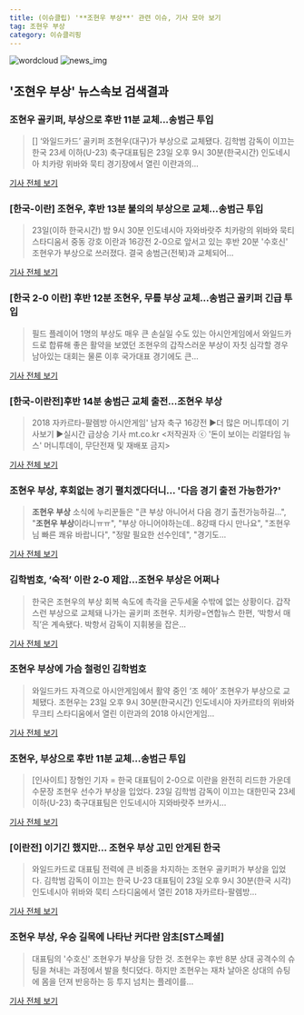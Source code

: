 ```yaml
---
title: (이슈클립) '**조현우 부상**' 관련 이슈, 기사 모아 보기
tag: 조현우 부상
category: 이슈클리핑
---
```

![wordcloud](https://s3.ap-northeast-2.amazonaws.com/lyrics101-wordcloud/2018-08-24-1535036746.png)
![news_img](https://user-images.githubusercontent.com/42597476/44507050-1206f400-a6e4-11e8-8d98-7ffbfebb353f.png)
## **'**조현우 부상**'** 뉴스속보 검색결과
### 조현우 골키퍼, 부상으로 후반 11분 교체...송범근 투입

>[] ‘와일드카드’ 골키퍼 조현우(대구)가 부상으로 교체됐다. 김학범 감독이 이끄는 한국 23세 이하(U-23) 축구대표팀은 23일 오후 9시 30분(한국시간) 인도네시아 치카랑 위바와 묵티 경기장에서 열린 이란과의...

<a href="http://www.mydaily.co.kr/new_yk/html/read.php?newsid=201808232236581102&ext=na" target="_blank">기사 전체 보기</a>

### [한국-이란] 조현우, 후반 13분 불의의 부상으로 교체...송범근 투입

>23일(이하 한국시간) 밤 9시 30분 인도네시아 자와바랏주 치카랑의 위바와 묵티 스타디움서 중동 강호 이란과 16강전 2-0으로 앞서고 있는 후반 20분 '수호신' 조현우가 부상으로 쓰러졌다. 결국 송범근(전북)과 교체되어...

<a href="http://www.osen.co.kr/article/G1110973940" target="_blank">기사 전체 보기</a>

### [한국 2-0 이란] 후반 12분 조현우, 무릎 부상 교체…송범근 골키퍼 긴급 투입

>필드 플레이어 1명의 부상도 매우 큰 손실일 수도 있는 아시안게임에서 와일드카드로 합류해 좋은 활약을 보였던 조현우의 갑작스러운 부상이 자칫 심각할 경우 남아있는 대회는 물론 이후 국가대표 경기에도 큰...

<a href="http://news20.busan.com/controller/newsController.jsp?newsId=20180823000424" target="_blank">기사 전체 보기</a>

### [한국-이란전]후반 14분 송범근 교체 출전…**조현우 부상**

>2018 자카르타-팔렘방 아시안게임' 남자 축구 16강전 ▶더 많은 머니투데이 기사보기 ▶실시간 급상승 기사 mt.co.kr <저작권자 ⓒ '돈이 보이는 리얼타임 뉴스' 머니투데이, 무단전재 및 재배포 금지>

<a href="http://news.mt.co.kr/mtview.php?no=2018082322475072017" target="_blank">기사 전체 보기</a>

### **조현우 부상**, 후회없는 경기 펼치겠다더니... '다음 경기 출전 가능한가?'

>**조현우 부상** 소식에 누리꾼들은 "큰 부상 아니어서 다음 경기 출전가능하길...", "**조현우 부상**이라니ㅠㅠ", "부상 아니어야하는데.. 8강때 다시 만나요", "조현우님 빠른 쾌유 바랍니다", "정말 필요한 선수인데", "경기도...

<a href="http://www.gukjenews.com/news/articleView.html?idxno=979756" target="_blank">기사 전체 보기</a>

### 김학범호, ‘숙적’ 이란 2-0 제압…**조현우 부상**은 어쩌나

>한국은 조현우의 부상 회복 속도에 촉각을 곤두세울 수밖에 없는 상황이다. 갑작스런 부상으로 교체돼 나가는 골키퍼 조현우. 치카랑=연합뉴스 한편, ‘박항서 매직’은 계속됐다. 박항서 감독이 지휘봉을 잡은...

<a href="http://www.hankookilbo.com/v/f3acb290cf41418eab8a35c4bf10d1b9" target="_blank">기사 전체 보기</a>

### **조현우 부상**에 가슴 철렁인 김학범호

>와일드카드 자격으로 아시안게임에서 활약 중인 ‘조 헤아’ 조현우가 부상으로 교체됐다. 조현우는 23일 오후 9시 30분(한국시간) 인도네시아 자카르타의 위바와 무크티 스타디움에서 열린 이란과의 2018 아시안게임...

<a href="http://www.kukinews.com/news/article.html?no=579067" target="_blank">기사 전체 보기</a>

### 조현우, 부상으로 후반 11분 교체…송범근 투입

>[인사이트] 장형인 기자 = 한국 대표팀이 2-0으로 이란을 완전히 리드한 가운데 수문장 조현우 선수가 부상을 입었다. 23일 김학범 감독이 이끄는 대한민국 23세 이하(U-23) 축구대표팀은 인도네시아 지와바랏주 브카시...

<a href="http://www.insight.co.kr/news/174182" target="_blank">기사 전체 보기</a>

### [이란전] 이기긴 했지만… **조현우 부상** 고민 안게된 한국

>와일드카드로 대표팀 전력에 큰 비중을 차지하는 조현우 골키퍼가 부상을 입었다. 김학범 감독이 이끄는 한국 U-23 대표팀이 23일 오후 9시 30분(한국 시각) 인도네시아 위바와 묵티 스타디움에서 열린 2018 자카르타-팔렘방...

<a href="http://www.besteleven.com/?sec=b11&pid=detail&iBoard=106&iIDX=112628" target="_blank">기사 전체 보기</a>

### **조현우 부상**, 우승 길목에 나타난 커다란 암초[ST스페셜]

>대표팀의 '수호신' 조현우가 부상을 당한 것. 조현우는 후반 8분 상대 공격수의 슈팅을 쳐내는 과정에서 발을 헛디뎠다. 하지만 조현우는 재차 날아온 상대의 슈팅에 몸을 던져 반응하는 등 투지 넘치는 플레이를...

<a href="http://stoo.asiae.co.kr/news/naver_view.htm?idxno=2018082323342980914" target="_blank">기사 전체 보기</a>


